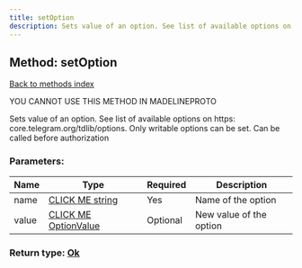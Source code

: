 ```yaml
---
title: setOption
description: Sets value of an option. See list of available options on https: core.telegram.org/tdlib/options. Only writable options can be set. Can be called before authorization
---
```

## Method: setOption  
[Back to methods index](index.md)


YOU CANNOT USE THIS METHOD IN MADELINEPROTO


Sets value of an option. See list of available options on https: core.telegram.org/tdlib/options. Only writable options can be set. Can be called before authorization

### Parameters:

| Name     |    Type       | Required | Description |
|----------|---------------|----------|-------------|
|name|[CLICK ME string](../types/string.md) | Yes|Name of the option|
|value|[CLICK ME OptionValue](../types/OptionValue.md) | Optional|New value of the option|


### Return type: [Ok](../types/Ok.md)

